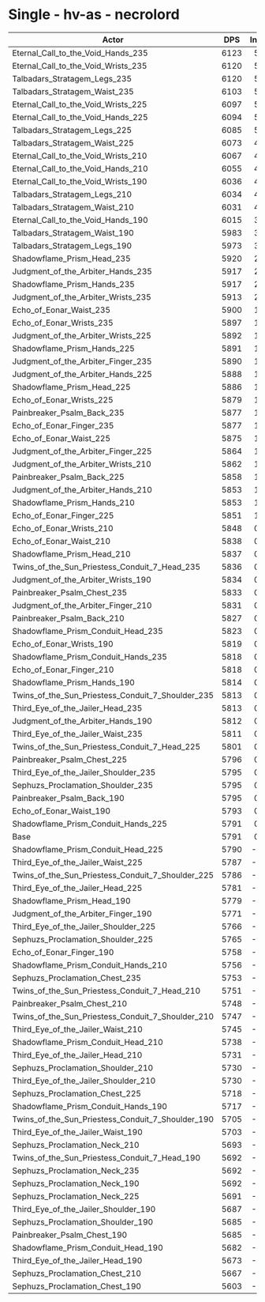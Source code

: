 # Single - hv-as - necrolord
| Actor | DPS | Increase |
|---|:---:|:---:|
|Eternal_Call_to_the_Void_Hands_235|6123|5.73%|
|Eternal_Call_to_the_Void_Wrists_235|6120|5.68%|
|Talbadars_Stratagem_Legs_235|6120|5.68%|
|Talbadars_Stratagem_Waist_235|6103|5.38%|
|Eternal_Call_to_the_Void_Wrists_225|6097|5.29%|
|Eternal_Call_to_the_Void_Hands_225|6094|5.23%|
|Talbadars_Stratagem_Legs_225|6085|5.07%|
|Talbadars_Stratagem_Waist_225|6073|4.87%|
|Eternal_Call_to_the_Void_Wrists_210|6067|4.77%|
|Eternal_Call_to_the_Void_Hands_210|6055|4.56%|
|Eternal_Call_to_the_Void_Wrists_190|6036|4.22%|
|Talbadars_Stratagem_Legs_210|6034|4.19%|
|Talbadars_Stratagem_Waist_210|6031|4.15%|
|Eternal_Call_to_the_Void_Hands_190|6015|3.86%|
|Talbadars_Stratagem_Waist_190|5983|3.30%|
|Talbadars_Stratagem_Legs_190|5973|3.14%|
|Shadowflame_Prism_Head_235|5920|2.23%|
|Judgment_of_the_Arbiter_Hands_235|5917|2.18%|
|Shadowflame_Prism_Hands_235|5917|2.17%|
|Judgment_of_the_Arbiter_Wrists_235|5913|2.10%|
|Echo_of_Eonar_Waist_235|5900|1.89%|
|Echo_of_Eonar_Wrists_235|5897|1.82%|
|Judgment_of_the_Arbiter_Wrists_225|5892|1.74%|
|Shadowflame_Prism_Hands_225|5891|1.72%|
|Judgment_of_the_Arbiter_Finger_235|5890|1.70%|
|Judgment_of_the_Arbiter_Hands_225|5888|1.67%|
|Shadowflame_Prism_Head_225|5886|1.64%|
|Echo_of_Eonar_Wrists_225|5879|1.52%|
|Painbreaker_Psalm_Back_235|5877|1.49%|
|Echo_of_Eonar_Finger_235|5877|1.47%|
|Echo_of_Eonar_Waist_225|5875|1.45%|
|Judgment_of_the_Arbiter_Finger_225|5864|1.26%|
|Judgment_of_the_Arbiter_Wrists_210|5862|1.22%|
|Painbreaker_Psalm_Back_225|5858|1.16%|
|Judgment_of_the_Arbiter_Hands_210|5853|1.07%|
|Shadowflame_Prism_Hands_210|5853|1.07%|
|Echo_of_Eonar_Finger_225|5851|1.03%|
|Echo_of_Eonar_Wrists_210|5848|0.99%|
|Echo_of_Eonar_Waist_210|5838|0.80%|
|Shadowflame_Prism_Head_210|5837|0.80%|
|Twins_of_the_Sun_Priestess_Conduit_7_Head_235|5836|0.77%|
|Judgment_of_the_Arbiter_Wrists_190|5834|0.73%|
|Painbreaker_Psalm_Chest_235|5833|0.72%|
|Judgment_of_the_Arbiter_Finger_210|5831|0.69%|
|Painbreaker_Psalm_Back_210|5827|0.61%|
|Shadowflame_Prism_Conduit_Head_235|5823|0.55%|
|Echo_of_Eonar_Wrists_190|5819|0.48%|
|Shadowflame_Prism_Conduit_Hands_235|5818|0.47%|
|Echo_of_Eonar_Finger_210|5818|0.45%|
|Shadowflame_Prism_Hands_190|5814|0.40%|
|Twins_of_the_Sun_Priestess_Conduit_7_Shoulder_235|5813|0.38%|
|Third_Eye_of_the_Jailer_Head_235|5813|0.37%|
|Judgment_of_the_Arbiter_Hands_190|5812|0.36%|
|Third_Eye_of_the_Jailer_Waist_235|5811|0.35%|
|Twins_of_the_Sun_Priestess_Conduit_7_Head_225|5801|0.16%|
|Painbreaker_Psalm_Chest_225|5796|0.09%|
|Third_Eye_of_the_Jailer_Shoulder_235|5795|0.07%|
|Sephuzs_Proclamation_Shoulder_235|5795|0.06%|
|Painbreaker_Psalm_Back_190|5795|0.06%|
|Echo_of_Eonar_Waist_190|5793|0.04%|
|Shadowflame_Prism_Conduit_Hands_225|5791|0.00%|
|Base|5791|0.00%|
|Shadowflame_Prism_Conduit_Head_225|5790|-0.02%|
|Third_Eye_of_the_Jailer_Waist_225|5787|-0.08%|
|Twins_of_the_Sun_Priestess_Conduit_7_Shoulder_225|5786|-0.09%|
|Third_Eye_of_the_Jailer_Head_225|5781|-0.18%|
|Shadowflame_Prism_Head_190|5779|-0.22%|
|Judgment_of_the_Arbiter_Finger_190|5771|-0.35%|
|Third_Eye_of_the_Jailer_Shoulder_225|5766|-0.44%|
|Sephuzs_Proclamation_Shoulder_225|5765|-0.45%|
|Echo_of_Eonar_Finger_190|5758|-0.58%|
|Shadowflame_Prism_Conduit_Hands_210|5756|-0.61%|
|Sephuzs_Proclamation_Chest_235|5753|-0.67%|
|Twins_of_the_Sun_Priestess_Conduit_7_Head_210|5751|-0.69%|
|Painbreaker_Psalm_Chest_210|5748|-0.75%|
|Twins_of_the_Sun_Priestess_Conduit_7_Shoulder_210|5747|-0.77%|
|Third_Eye_of_the_Jailer_Waist_210|5745|-0.80%|
|Shadowflame_Prism_Conduit_Head_210|5738|-0.92%|
|Third_Eye_of_the_Jailer_Head_210|5731|-1.04%|
|Sephuzs_Proclamation_Shoulder_210|5730|-1.06%|
|Third_Eye_of_the_Jailer_Shoulder_210|5730|-1.06%|
|Sephuzs_Proclamation_Chest_225|5718|-1.26%|
|Shadowflame_Prism_Conduit_Hands_190|5717|-1.28%|
|Twins_of_the_Sun_Priestess_Conduit_7_Shoulder_190|5705|-1.50%|
|Third_Eye_of_the_Jailer_Waist_190|5703|-1.52%|
|Sephuzs_Proclamation_Neck_210|5693|-1.69%|
|Twins_of_the_Sun_Priestess_Conduit_7_Head_190|5692|-1.71%|
|Sephuzs_Proclamation_Neck_235|5692|-1.71%|
|Sephuzs_Proclamation_Neck_190|5692|-1.72%|
|Sephuzs_Proclamation_Neck_225|5691|-1.73%|
|Third_Eye_of_the_Jailer_Shoulder_190|5687|-1.81%|
|Sephuzs_Proclamation_Shoulder_190|5685|-1.83%|
|Painbreaker_Psalm_Chest_190|5685|-1.84%|
|Shadowflame_Prism_Conduit_Head_190|5682|-1.89%|
|Third_Eye_of_the_Jailer_Head_190|5673|-2.05%|
|Sephuzs_Proclamation_Chest_210|5667|-2.15%|
|Sephuzs_Proclamation_Chest_190|5603|-3.25%|
